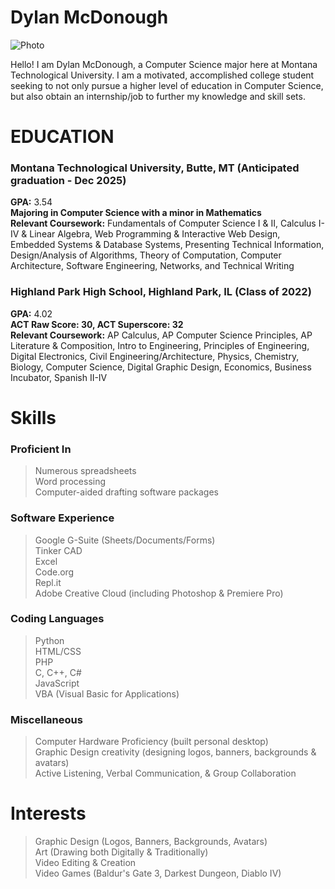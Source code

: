 # Dylan McDonough
![Photo](https://i.imgur.com/NYnKAcc.jpeg)

Hello! I am Dylan McDonough, a Computer Science major here at Montana Technological University. I am a motivated, accomplished college student seeking to not only pursue a higher level of education in Computer Science, but also obtain an internship/job to further my knowledge and skill sets.

# EDUCATION
### Montana Technological University, Butte, MT (Anticipated graduation - Dec 2025)
**GPA:** 3.54\
**Majoring in Computer Science with a minor in Mathematics**\
**Relevant Coursework:** Fundamentals of Computer Science I & II, Calculus I-IV & Linear Algebra, Web Programming & Interactive Web Design, Embedded Systems & Database Systems, Presenting Technical Information, Design/Analysis of Algorithms, Theory of Computation, Computer Architecture, Software Engineering, Networks, and Technical Writing

### Highland Park High School, Highland Park, IL (Class of 2022)
**GPA:** 4.02\
**ACT Raw Score: 30, ACT Superscore: 32**\
**Relevant Coursework:** AP Calculus, AP Computer Science Principles, AP Literature & Composition, Intro to Engineering, Principles of Engineering, Digital Electronics, Civil Engineering/Architecture, Physics, Chemistry, Biology, Computer Science, Digital Graphic Design, Economics, Business Incubator, Spanish II-IV

# Skills
### Proficient In
> Numerous spreadsheets\
> Word processing\
> Computer-aided drafting software packages

### Software Experience
> Google G-Suite (Sheets/Documents/Forms)\
> Tinker CAD\
> Excel\
> Code.org\
> Repl.it\
> Adobe Creative Cloud (including Photoshop & Premiere Pro)

### Coding Languages
> Python\
> HTML/CSS\
> PHP\
> C, C++, C#\
> JavaScript\
> VBA (Visual Basic for Applications)

### Miscellaneous
> Computer Hardware Proficiency (built personal desktop)\
> Graphic Design creativity (designing logos, banners, backgrounds & avatars)\
> Active Listening, Verbal Communication, & Group Collaboration

# Interests
> Graphic Design (Logos, Banners, Backgrounds, Avatars)\
> Art (Drawing both Digitally & Traditionally)\
> Video Editing & Creation\
> Video Games (Baldur's Gate 3, Darkest Dungeon, Diablo IV)
